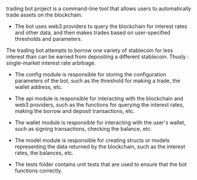 trading bot project is a command-line tool that allows users to automatically trade assets on the blockchain.

* The bot uses web3 providers to query the blockchain for interest rates and other data, and then makes trades based on user-specified thresholds and parameters.

The trading bot attempts to borrow one variety of stablecoin for less interest than can be earned from depositing a different stablecoin.
Thusly : single-market interest rate arbitrage.

* The config module is responsible for storing the configuration parameters of the bot, such as the threshold for making a trade, the wallet address, etc.

* The api module is responsible for interacting with the blockchain and web3 providers, such as the functions for querying the interest rates, making the borrow and deposit transactions, etc.

* The wallet module is responsible for interacting with the user's wallet, such as signing transactions, checking the balance, etc.

* The model module is responsible for creating structs or models representing the data returned by the blockchain, such as the interest rates, the balances, etc.

* The tests folder contains unit tests that are used to ensure that the bot functions correctly.
